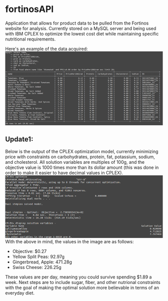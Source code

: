 # fortinosAPI
Application that allows for product data to be pulled from the Fortinos website for analysis. Currently stored on a MySQL server and being used with IBM CPLEX to optimize the lowest cost diet while maintaining specific nutritional requirements.

Here's an example of the data acquired:
![Alt text](./fortinosScraper/tomatoExampleSQL.png?raw=true "Example Showing The Cheapest 20 Tomatos by Price/G")

## Update1:

Below is the output of the CPLEX optimization model, currently minimizing price with constraints on carbohydrates, protein, fat, potassium, sodium, and cholesterol. All solution variables are multiples of 100g, and the objective value is 1000 times more than its dollar amount (this was done in order to make it easier to have decimal values in CPLEX).
![Alt text](./fortinosScraper/optimized.png?raw=true "Example showing the optimization/G")
With the above in mind, the values in the image are as follows:

* Objective: $0.27
* Yellow Split Peas: 92.97g
* Gingerbread, Apple: 471.28g
* Swiss Cheese: 226.25g
  
  
  
These values are per day, meaning you could survive spending $1.89 a week. Next steps are to include sugar, fiber, and other nutrional constraints with the goal of making the optimal solution more believable in terms of an everyday diet.
